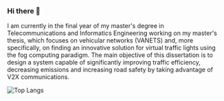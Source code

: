 ### Hi there 👋
I am currently in the final year of my master's degree in Telecommunications and Informatics Engineering working on my master's thesis, which focuses on vehicular networks (VANETS) and, more specifically, on finding an innovative solution for virtual traffic lights using the fog computing paradigm. The main objective of this dissertation is to design a system capable of significantly improving traffic efficiency, decreasing emissions and increasing road safety by taking advantage of V2X communications.

![Top Langs](https://github-readme-stats.vercel.app/api/top-langs/?username=tiago19fp&langs_count=10&layout=compact)
